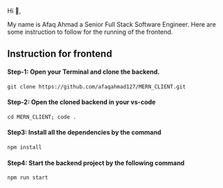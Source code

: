 Hi 👋,

My name is Afaq Ahmad a Senior Full Stack Software Engineer. Here are some instruction to follow for the running of the frontend.

## Instruction for frontend

#### Step-1: Open your Terminal and clone the backend.

```
git clone https://github.com/afaqahmad127/MERN_CLIENT.git
```

#### Step-2: Open the cloned backend in your vs-code

```
cd MERN_CLIENT; code .
```

#### Step3: Install all the dependencies by the command

```
npm install
```

#### Step4: Start the backend project by the following command

```
npm run start
```
